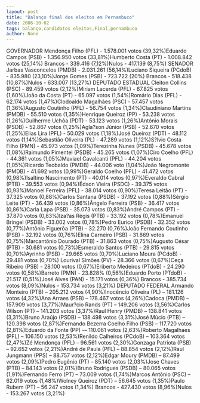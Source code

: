 ```yaml
---
layout: post
title: "Balanço final dos eleitos em Pernambuco"
date: 2006-10-02
tags: balanço,candidatos eleitos,Final,pernambuco
author: None
---
```

GOVERNADOR
Mendonça Filho (PFL) - 1.578.001 votos (39,32%)Eduardo Campos (PSB) - 1.356.950
 votos (33,81%)Humberto Costa (PT) - 1.008.842 votos (25,14%)
Brancos - 339.416 (7,12%)Nulos - 417.139 (8,75%)
SENADOR
Jarbas Vasconcelos (PMDB) - 2.031.261 (56,14%)Luciano Siqueira (PCdoB) - 835.980 (23,10%)Jorge Gomes (PSB) - 723.722 (20%)
Brancos - 518.438 (10,87%)Nulos - 633.007 (13,27%)
DEPUTADO ESTADUAL
Cleiton Collins (PSC) - 89.459 votos (2,12%)Miriam Lacerda (PFL) - 67.825 votos (1,60%)João da Costa (PT) - 65.097 votos (1,54%)Romário Dias (PFL) - 62.174 votos (1,47%)Clodoaldo Magalhães (PSC) - 57.457 votos (1,36%)Augusto Coutinho (PFL) - 56.754 votos (1,34%)Claudiniano Martins (PMDB) - 55.510 votos (1,35%)Henrique Queiroz (PP) - 53.238 votos (1,26%)Guilherme Uchôa (PDT) - 53.123 votos (1,26%)Antônio Morais (PSDB) - 52.867 votos (1,25%)Agla?son Júnior (PSB) - 52.670 votos (1,25%)Elias Lira (PFL) - 50.029 votos (1,18%)José Queiroz (PDT) - 48.112 votos (1,14%)Sebastião Oliveira (PL) - 47.289 votos (1,12%)S?lvio Costa Filho (PMN) - 45.973 votos (1,09%)Terezinha Nunes (PSDB) - 45.678 votos (1,08%)Raimundo Pimentel (PSDB) - 45.265 votos (1,07%)Ciro Coelho (PFL) - 44.361 votos (1,05%)Maviael Cavalcanti (PFL) - 44.204 votos (1,05%)Ricardo Teobaldo (PMDB) - 44.006 voto (1,04%)João Negromonte (PMDB) - 41.692 votos (0,99%)Geraldo Coelho (PFL) - 41.472 votos (0,98%)Isaltino Nascimento (PT) - 40.014 votos (0,97%)Everaldo Cabral (PTB) - 39.553 votos (0,94%)Édson Vieira (PSDC) - 39.375 votos (0,93%)Manoel Ferreira (PFL) - 38.014 votos (0,90%)Teresa Leitão (PT) - 37.325 votos (0,88%)Carlos Santana (PSDB) - 37.192 votos (0,88%)Sérgio Leite (PT) - 36.439 votos (0,86%)Ângelo Ferreira (PSB) - 36.417 votos (0,86%)Carla Lapa (PSB) - 35.073 votos (0,83%)André Campos (PT) - 37.870 votos (0,83%)Iza?as Régis (PTB) - 33.192 votos (0,78%)Emanuel Bringel (PSDB) - 33.002 votos (0,78%)Pedro Eurico (PSDB) - 32.352 votos (0,77%)Antônio Figuerôa (PTB) - 32.270 (0,76%)João Fernando Coutinho (PSB) - 32.192 votos (0,76%)Elina Carneiro (PSB) - 31.869 votos (0,75%)Marcantônio Dourado (PTB) - 31.863 votos (0,75%)Augusto César (PTB) - 30.681 votos (0,73%)Esmeraldo Santos (PTB) - 29.815 votos (0,70%)Ayrinho (PSB) - 29.665 votos (0,70%)Luciano Moura (PCdoB) - 29.481 votos (0,70%) Lourival Simões (PV) - 28.366 votos (0,67%)Ceça Ribeiro (PSB) - 28.100 votos (0,67%)Eriberto Medeiros (PTdoB) - 24.290 votos (0,58%)Barreto (PMN) - 23.828% (0,56%)Eduardo Porto (PTdoB) - 21.517 (0,51%)José Alves (PAN) - 15.171 votos (0,36%)
Brancos - 385.734 votos (8,09%)Nulos - 153.734 votos (3,21%)
DEPUTADO FEDERAL
Armando Monteiro (PTB) – 205.212 votos (4,90%)Inocêncio Oliveira (PL) – 181.126 votos (4,32%)Ana Arraes (PSB) – 178.467 votos (4,26%)Cadoca (PMDB) – 157.909 votos (3,77%)Maur?cio Rands (PT) – 149.206 votos (3,56%)Carlos Wilson (PT) – 141.203 votos (3,37%)Raul Henry (PMDB) – 138.841 votos (3,31%)Bruno Araújo (PSDB) – 138.498 votos (3,31%)José Múcio (PTB) – 120.398 votos (2,87%)Fernando Bezerra Coelho Filho (PSB) – 117.720 votos (2,81%)Eduardo da Fonte (PP) -– 110.061 votos (2,63%)Roberto Magalhaes (PFL) – 106.150 votos (2,53%)Renildo Calheiros (PCdoB) – 103.364 votos (2,47%)Zé Mendonça (PFL) – 96.561 votos (2,30%)Gonzaga Patriota (PSB) – 92.652 votos (2,21%)André de Paula (PFL) – 88.854 votos (2,12%)Raul Jungmann (PPS) – 88.757 votos (2,12%)Edgar Moury (PMDB) – 87.499 votos (2,09%)Pedro Eugênio (PT) – 85.140 votos (2,03%)Jose Chaves (PTB) – 84.143 votos (2,01%)Bruno Rodrigues (PSDB) – 80.065 votos (1,91%)Fernando Ferro (PT) – 73.009 votos (1,74%)Marcos Antônio (PSC) – 62.019 votos (1,48%)Wolney Queiroz (PDT) – 56.645 votos (1,35%)Paulo Rubem (PT) – 56.247 votos (1,34%)
Brancos - 427.430 votos (8,96%)Nulos - 153.267 votos (3,21%) 
